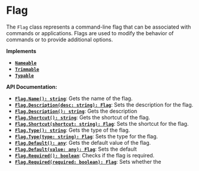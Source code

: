 # Flag

The `Flag` class represents a command-line flag that can be associated
with commands or applications. Flags are used to modify the behavior of
commands or to provide additional options.

**Implements**
- [**`Nameable`**](/contents/reference/nameable/)
- [**`Trimmable`**](/contents/reference/trimmable/)
- [**`Typable`**](/contents/reference/typable/)

**API Documentation:**

- [**`Flag.Name(): string`**](#): Gets the name of the flag.
- [**`Flag.Description(desc: string): Flag`**](#): Sets the description for the flag.
- [**`Flag.Description(): string`**](#): Gets the description
- [**`Flag.Shortcut(): string`**](#): Gets the shortcut of the flag.
- [**`Flag.Shortcut(shortcut: string): Flag`**](#): Sets the shortcut for the flag.
- [**`Flag.Type(): string`**](#): Gets the type of the flag.
- [**`Flag.Type(type: string): Flag`**](#): Sets the type for the flag.
- [**`Flag.Default(): any`**](#): Gets the default value of the flag.
- [**`Flag.Default(value: any): Flag`**](#): Sets the default
- [**`Flag.Required(): boolean`**](#): Checks if the flag is required.
- [**`Flag.Required(required: boolean): Flag`**](#): Sets whether the